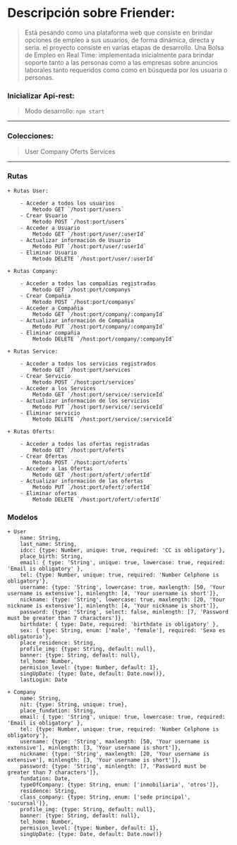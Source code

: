 # Descripción sobre **Friender:**

  > Está pesando como una plataforma web que consiste en brindar opciones de empleo a sus usuarios, de forma dinámica, directa y seria. el proyecto consiste en varias etapas de desarrollo. Una Bolsa de Empleo en Real Time:  implementada inicialmente para brindar soporte tanto a las personas como a las empresas sobre anuncios laborales tanto requeridos como como en búsqueda por los usuaria o personas.
 
### Inicializar Api-rest:

 > Modo desarrollo: `npm start`
______
### Colecciones:
> User
> Company
> Oferts
> Services
______

### Rutas
	+ Rutas User:

		- Acceder a todos los usuarios
			Metodo GET `/host:port/users`
		- Crear Usuario
			Metodo POST `/host:port/users` 
		- Acceder a Usuario
			Metodo GET `/host:port/user/:userId`
		- Actualizar información de Usuario
			Metodo PUT `/host:port/user/:userId`
		- Eliminar Usuario
			Metodo DELETE `/host:port/user/:userId`

	+ Rutas Company:

		- Acceder a todos las compañias registradas
			Metodo GET `/host:port/companys`
		- Crear Compañia
			Metodo POST `/host:port/companys` 
		- Acceder a Compañia
			Metodo GET `/host:port/company/:companyId`
		- Actualizar información de Compañia
			Metodo PUT `/host:port/company/:companyId`
		- Eliminar compañia
			Metodo DELETE `/host:port/company/:companyId`

	+ Rutas Service:

		- Acceder a todos los servicios registrados
			Metodo GET `/host:port/services`
		- Crear Servicio
			Metodo POST `/host:port/services` 
		- Acceder a los Services
			Metodo GET `/host:port/service/:serviceId`
		- Actualizar información de los servicios
			Metodo PUT `/host:port/service/:serviceId`
		- Eliminar servicio
			Metodo DELETE `/host:port/service/:serviceId`

	+ Rutas Oferts:

		- Acceder a todos las ofertas registradas
			Metodo GET `/host:port/oferts`
		- Crear Ofertas
			Metodo POST `/host:port/oferts` 
		- Acceder a las Ofertas
			Metodo GET `/host:port/ofert/:ofertId`
		- Actualizar información de las ofertas
			Metodo PUT `/host:port/ofert/:ofertId`
		- Eliminar ofertas
			Metodo DELETE `/host:port/ofert/:ofertId`


### Modelos

	+ User
		name: String,
		last_name: String,
		idcc: {type: Number, unique: true, required: 'CC is obligatory'},
		place_birth: String,
		email: { type: 'String', unique: true, lowercase: true, required: 'Email is obligatory' },
		tel: {type: Number, unique: true, required: 'Number Celphone is obligatory'},
		username: {type: 'String', lowercase: true, maxlength: [50, 'Your username is extensive'], minlength: [4, 'Your username is short']},
		nickname: {type: 'String', lowercase: true, maxlength: [20, 'Your nickname is extensive'], minlength: [4, 'Your nickname is short']},
		password: {type: 'String', select: false, minlength: [7, 'Password must be greater than 7 characters']},
		birthdate: { type: Date, required: 'birthdate is obligatory' },
		sex: { type: String, enum: ['male', 'female'], required: 'Sexo es obligatorio'},
		place_residence: String,
		profile_img: {type: String, default: null},
		banner: {type: String, default: null},
		tel_home: Number,
		permision_level: {type: Number, default: 1},
		singUpDate: {type: Date, default: Date.now()},
		lastLogin: Date

	+ Company
		name: String,
		nit: {type: String, unique: true},
		place_fundation: String,
		email: { type: 'String', unique: true, lowercase: true, required: 'Email is obligatory' },
		tel: {type: Number, unique: true, required: 'Number Celphone is obligatory'},
		username: {type: 'String', maxlength: [50, 'Your username is extensive'], minlength: [3, 'Your username is short']},
		nickname: {type: 'String', maxlength: [20, 'Your username is extensive'], minlength: [3, 'Your username is short']},
		password: {type: 'String', minlength: [7, 'Password must be greater than 7 characters']},
		fundation: Date,
		typeOfCompany: {type: String, enum: ['inmobiliaria', 'otros']},
		residence: String,
		class_company: {type: String, enum: ['sede principal', 'sucursal']},
		profile_img: {type: String, default: null},
		banner: {type: String, default: null},
		tel_home: Number,
		permision_level: {type: Number, default: 1},
		singUpDate: {type: Date, default: Date.now()} 


